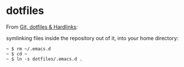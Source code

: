 # dotfiles

From [Git, dotfiles & Hardlinks](https://codingkilledthecat.wordpress.com/2012/08/08/git-dotfiles-and-hardlinks/):

symlinking files inside the repository out of it, into your home directory:

```shell
~ $ rm ~/.emacs.d
~ $ cd ~
~ $ ln -s dotfiles/.emacs.d .
```

